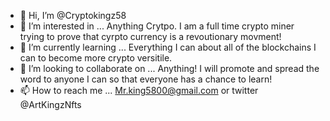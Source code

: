 - 👋 Hi, I’m @Cryptokingz58
- 👀 I’m interested in ... Anything Crytpo. I am a full time crypto miner trying to prove that cyrpto currency is a revoutionary movment!
- 🌱 I’m currently learning ... Everything I can about all of the blockchains I can to become more crypto versitile.
- 💞️ I’m looking to collaborate on ... Anything! I will promote and spread the word to anyone I can so that everyone has a chance to learn!
- 📫 How to reach me ... Mr.king5800@gmail.com or twitter @ArtKingzNfts

<!---
Cryptokingz58/Cryptokingz58 is a ✨ special ✨ repository because its `README.md` (this file) appears on your GitHub profile.
You can click the Preview link to take a look at your changes.
--->

